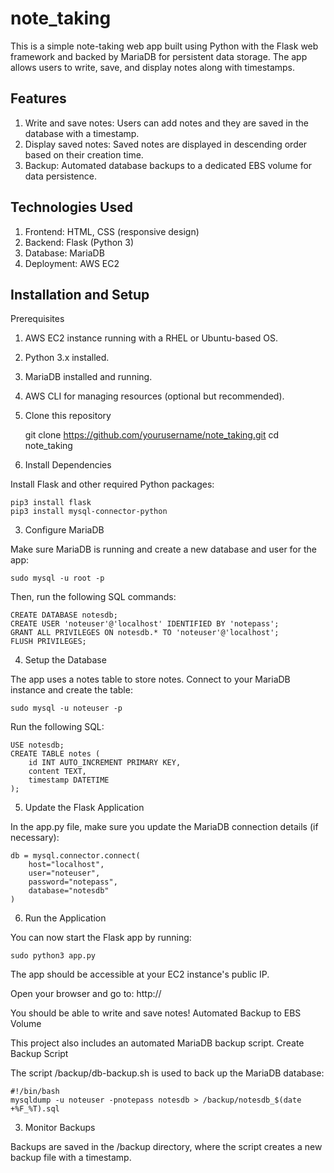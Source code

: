 # note_taking

This is a simple note-taking web app built using Python with the Flask web framework and backed by MariaDB for persistent data storage. The app allows users to write, save, and display notes along with timestamps.

## Features
1. Write and save notes: Users can add notes and they are saved in the database with a timestamp.
2. Display saved notes: Saved notes are displayed in descending order based on their creation time.
3. Backup: Automated database backups to a dedicated EBS volume for data persistence.

## Technologies Used
1. Frontend: HTML, CSS (responsive design)
2. Backend: Flask (Python 3)
3. Database: MariaDB
4. Deployment: AWS EC2

## Installation and Setup
  Prerequisites
1. AWS EC2 instance running with a RHEL or Ubuntu-based OS.
2. Python 3.x installed.
3. MariaDB installed and running.
4. AWS CLI for managing resources (optional but recommended).

1. Clone this repository

    git clone https://github.com/yourusername/note_taking.git
    cd note_taking

3. Install Dependencies

Install Flask and other required Python packages:

    pip3 install flask
    pip3 install mysql-connector-python

3. Configure MariaDB

Make sure MariaDB is running and create a new database and user for the app:

    sudo mysql -u root -p

Then, run the following SQL commands:

    CREATE DATABASE notesdb;
    CREATE USER 'noteuser'@'localhost' IDENTIFIED BY 'notepass';
    GRANT ALL PRIVILEGES ON notesdb.* TO 'noteuser'@'localhost';
    FLUSH PRIVILEGES;

4. Setup the Database

The app uses a notes table to store notes. Connect to your MariaDB instance and create the table:

    sudo mysql -u noteuser -p

Run the following SQL:

    USE notesdb;
    CREATE TABLE notes (
        id INT AUTO_INCREMENT PRIMARY KEY,
        content TEXT,
        timestamp DATETIME
    );

5. Update the Flask Application

In the app.py file, make sure you update the MariaDB connection details (if necessary):

    db = mysql.connector.connect(
        host="localhost",
        user="noteuser",
        password="notepass",
        database="notesdb"
    )

6. Run the Application

You can now start the Flask app by running:

    sudo python3 app.py

The app should be accessible at your EC2 instance's public IP.

Open your browser and go to:  http://<your-ec2-public-ip>

You should be able to write and save notes!
Automated Backup to EBS Volume

This project also includes an automated MariaDB backup script.
Create Backup Script

The script /backup/db-backup.sh is used to back up the MariaDB database:

    #!/bin/bash
    mysqldump -u noteuser -pnotepass notesdb > /backup/notesdb_$(date +%F_%T).sql

3. Monitor Backups

Backups are saved in the /backup directory, where the script creates a new backup file with a timestamp.
